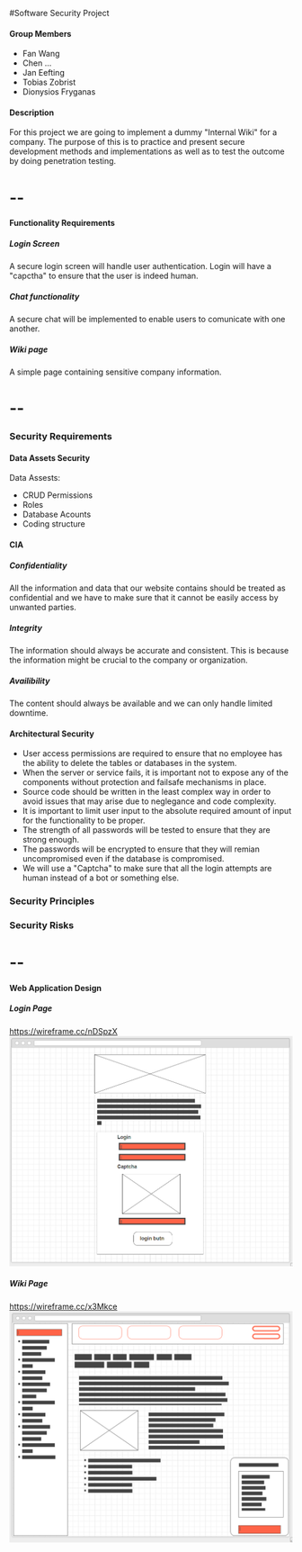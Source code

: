 #Software Security Project

#### Group Members
* Fan  Wang  
* Chen  ...  
* Jan Eefting  
* Tobias Zobrist 
* Dionysios Fryganas

#### Description  
For this project we are going to implement a dummy "Internal Wiki" for a company.  The purpose of this is to practice and present secure development methods and implementations as well as to test the outcome by doing penetration testing.

# --

#### Functionality Requirements  
##### Login Screen  
A secure login screen will handle user authentication.  Login will have a "capctha" to ensure that the user is indeed human.  

##### Chat functionality  
A secure chat will be implemented to enable users to comunicate with one another.  

##### Wiki page  
A simple page containing sensitive company information.  

# --

### Security Requirements  

#### Data Assets Security

Data Assests:


* CRUD Permissions
* Roles
* Database Acounts
* Coding structure

#### CIA  

##### Confidentiality  
All the information and data that our website contains should be treated as confidential and we have to make sure that it cannot be easily access by unwanted parties.  

##### Integrity  
The information should always be accurate and consistent.  This is because the information might be crucial to the company or organization.  

##### Availibility  
The content should always be available and we can only handle limited downtime.  

#### Architectural Security  

* User access permissions are required to ensure that no employee has the ability to delete the tables or databases in the system.  
* When the server or service fails, it is important not to expose any of the components without protection and failsafe mechanisms in place.  
* Source code should be written in the least complex way in order to avoid issues that may arise due to neglegance and code complexity.  
* It is important to limit user input to the absolute required amount of input for the functionality to be proper.
* The strength of all passwords will be tested to ensure that they are strong enough.  
* The passwords will be encrypted to ensure that they will remian uncompromised even if the database is compromised.  
* We will use a "Captcha" to make sure that all the login attempts are human instead of a bot or something else.  


### Security Principles  


### Security Risks  

# --

#### Web Application Design

##### Login  Page  
https://wireframe.cc/nDSpzX  
![Login_frame](./wire_frames/login.png?raw=true)

##### Wiki Page  
https://wireframe.cc/x3Mkce  
![wiki_frame](./wire_frames/wiki.png?raw=true)
